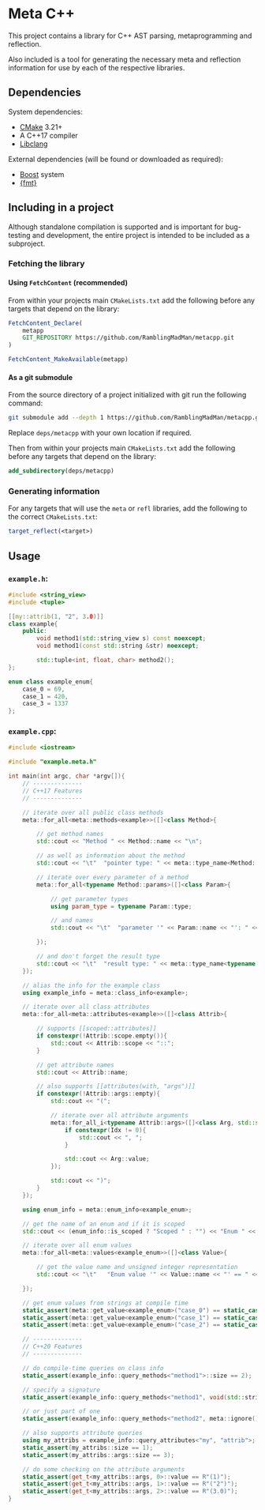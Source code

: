 # Meta C++

This project contains a library for C++ AST parsing, metaprogramming and reflection.

Also included is a tool for generating the necessary meta and reflection information for use by each of the respective libraries.

## Dependencies

System dependencies:
- [CMake](https://cmake.org/) 3.21+
- A C++17 compiler
- [Libclang](https://clang.llvm.org/)

External dependencies (will be found or downloaded as required):
- [Boost](https://www.boost.org/) system
- [{fmt}](https://fmt.dev/)

## Including in a project

Although standalone compilation is supported and is important for bug-testing and development, the entire project is intended to be included as a subproject.

### Fetching the library

#### Using `FetchContent` (recommended)

From within your projects main `CMakeLists.txt` add the following before any targets that depend on the library:

```cmake
FetchContent_Declare(
    metapp
    GIT_REPOSITORY https://github.com/RamblingMadMan/metacpp.git
)

FetchContent_MakeAvailable(metapp)
```

#### As a git submodule

From the source directory of a project initialized with git run the following command:

```bash
git submodule add --depth 1 https://github.com/RamblingMadMan/metacpp.git deps/metacpp
```

Replace `deps/metacpp` with your own location if required.

Then from within your projects main `CMakeLists.txt` add the following before any targets that depend on the library:

```cmake
add_subdirectory(deps/metacpp)
```

### Generating information

For any targets that will use the `meta` or `refl` libraries, add the following to the correct `CMakeLists.txt`:

```cmake
target_reflect(<target>)
```

## Usage

### `example.h`:

```c++
#include <string_view>
#include <tuple>

[[my::attrib(1, "2", 3.0)]]
class example{
    public:
        void method1(std::string_view s) const noexcept;
        void method1(const std::string &str) noexcept;

        std::tuple<int, float, char> method2();
};

enum class example_enum{
	case_0 = 69,
	case_1 = 420,
	case_3 = 1337
};
```

### `example.cpp`:

```c++
#include <iostream>

#include "example.meta.h"

int main(int argc, char *argv[]){
    // --------------
    // C++17 Features
    // --------------

    // iterate over all public class methods
    meta::for_all<meta::methods<example>>([]<class Method>{

        // get method names
        std::cout << "Method " << Method::name << "\n";

        // as well as information about the method
        std::cout << "\t"  "pointer type: " << meta::type_name<Method::ptr_type> << "\n";

        // iterate over every parameter of a method
        meta::for_all<typename Method::params>([]<class Param>{

            // get parameter types
            using param_type = typename Param::type;

            // and names
            std::cout << "\t"  "parameter '" << Param::name << "': " << meta::type_name<param_type> << "\n";

        });

        // and don't forget the result type
        std::cout << "\t"  "result type: " << meta::type_name<typename Method::result> << "\n";
    });

    // alias the info for the example class
    using example_info = meta::class_info<example>;

    // iterate over all class attributes
    meta::for_all<meta::attributes<example>>([]<class Attrib>{

        // supports [[scoped::attributes]]
        if constexpr(!Attrib::scope.empty()){
            std::cout << Attrib::scope << "::";
        }

        // get attribute names
        std::cout << Attrib::name;

        // also supports [[attributes(with, "args")]]
        if constexpr(!Attrib::args::empty){
            std::cout << "(";

            // iterate over all attribute arguments
            meta::for_all_i<typename Attrib::args>([]<class Arg, std::size_t Idx>{
                if constexpr(Idx != 0){
                    std::cout << ", ";
                }

                std::cout << Arg::value;
            });

            std::cout << ")";
        }
    });

    using enum_info = meta::enum_info<example_enum>;

    // get the name of an enum and if it is scoped
    std::cout << (enum_info::is_scoped ? "Scoped " : "") << "Enum " << enum_info::name << "\n";

    // iterate over all enum values
    meta::for_all<meta::values<example_enum>>([]<class Value>{

        // get the value name and unsigned integer representation
        std::cout << "\t"	"Enum value '" << Value::name << "' == " << Value::value << "\n";

    });

    // get enum values from strings at compile time
    static_assert(meta::get_value<example_enum>("case_0") == static_cast<example_enum>(69));
    static_assert(meta::get_value<example_enum>("case_1") == static_cast<example_enum>(420));
    static_assert(meta::get_value<example_enum>("case_2") == static_cast<example_enum>(1337));

    // --------------
    // C++20 Features
    // --------------

    // do compile-time queries on class info
    static_assert(example_info::query_methods<"method1">::size == 2);

    // specify a signature
    static_assert(example_info::query_methods<"method1", void(std::string_view)>::size == 1);

    // or just part of one
    static_assert(example_info::query_methods<"method2", meta::ignore()>::size == 1);

    // also supports attribute queries
    using my_attribs = example_info::query_attributes<"my", "attrib">;
    static_assert(my_attribs::size == 1);
    static_assert(my_attribs::args::size == 3);

    // do some checking on the attribute arguments
    static_assert(get_t<my_attribs::args, 0>::value == R"(1)");
    static_assert(get_t<my_attribs::args, 1>::value == R"("2")");
    static_assert(get_t<my_attribs::args, 2>::value == R"(3.0)");
}
```
